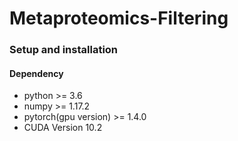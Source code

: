 # Metaproteomics-Filtering


### Setup and installation
#### Dependency
* python >= 3.6
* numpy >= 1.17.2
* pytorch(gpu version) >= 1.4.0
* CUDA Version 10.2
